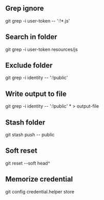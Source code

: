 
## Grep ignore
git grep -i user-token  -- ':!*.js'

## Search in folder
git grep -i user-token resources/js

## Exclude folder

git grep -i identity -- ':!public'

## Write output to file

git grep -i identity -- ':!public' * > output-file

## Stash folder

git stash push -- public

## Soft reset

git reset --soft head^


## Memorize credential

git config credential.helper store